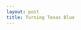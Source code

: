 ```yaml
---
layout: post
title: Turning Texas Blue
---
```


<object data="images/pdf_files/TX Lay of the Land - POST 2020 UPDATE.pdf" width="1000" height="1000" type='application/pdf'/>
